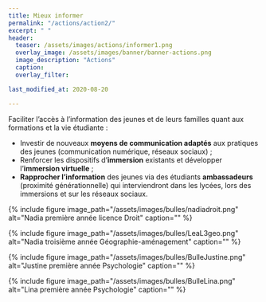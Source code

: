 ```yaml
---
title: Mieux informer
permalink: "/actions/action2/"
excerpt: " "
header:
  teaser: /assets/images/actions/informer1.png
  overlay_image: /assets/images/banner/banner-actions.png
  image_description: "Actions"
  caption: 
  overlay_filter: 

last_modified_at: 2020-08-20

---
```


Faciliter l’accès à l’information des jeunes et de leurs familles quant aux formations et la vie étudiante :
+ Investir de nouveaux **moyens de communication adaptés** aux pratiques des jeunes (communication numérique, réseaux sociaux) ;
+ Renforcer les dispositifs d’**immersion** existants et développer l’**immersion virtuelle** ;
+ **Rapprocher l’information** des jeunes via des étudiants **ambassadeurs** (proximité générationnelle) qui interviendront dans les lycées, lors des immersions et sur les réseaux sociaux.

{% include figure image_path="/assets/images/bulles/nadiadroit.png" alt="Nadia première année licence Droit" caption="" %}

{% include figure image_path="/assets/images/bulles/LeaL3geo.png" alt="Nadia troisième année Géographie-aménagement" caption="" %}

{% include figure image_path="/assets/images/bulles/BulleJustine.png" alt="Justine première année Psychologie" caption="" %}

{% include figure image_path="/assets/images/bulles/BulleLina.png" alt="Lina première année Psychologie" caption="" %}






